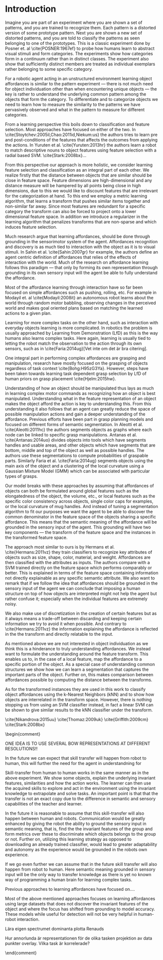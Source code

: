 # Introduction
Imagine you are part of an experiment where you are shown a set of patterns, and you are trained to recognize them. Each pattern is a distorted version of some prototype pattern. Next you are shown a new set of distorted patterns, and you are told to classify the patterns as seen belonging to one of the prototypes. This is a classic experiment done by Posner et. al \cite{POSNER:1967ef} to probe how humans learn to abstract visual stimuli and form categories. The experiments show how categories form in a continuum rather than in distinct classes. The experiment also show that sufficiently distinct members are treated as individual exemplars rather belonging to some specific category. 

For a robotic agent acting in an unstructured environment learning object affordances is similar to the pattern experiment — there is not much need for object individuation other than when encountering unique objects — the key is rather to understand the underlying common pattern among the objects that form the category. To differentiate and to categorize objects we need to learn how to measure the similarity to the patterns we have pervasively observed and what in the pattern to measure for different categories.

From a learning perspective this boils down to classification and feature selection. Most approaches have focused on either of the two. In \cite{Stoytchev:2005il,Chao:2011id,Niekum:us} the authors tries to learn pre and post-conditions of the features that affects the outcomes from applying the actions. In Yuruten et al. \cite{Yuruten:2013hr} the authors learn a robot to match descriptive nouns to object features using feature selection with a radial based SVM. \cite{Stark:2008bx}...

From this perspective our approach is more holistic, we consider learning feature selection and classification as an integral part of each other. We realize firstly that the distance between objects that are similar should be close in feature space. Feature dimensions are high-dimensional and any distance measure will be hampered by all points being close in high dimensions, due to this we would like to discount features that are irrelevant for the categorization at hand. To this end we employ a metric learning algorithm, that learns a transform that pushes similar items together and non-similar far away. Since most features are redundant for a specific category the transform can also be forced to project onto a lower dimensional feature space. In addition we introduce a regularizer in the learning algorithm that penalizes transforms that are non-sparse and which induces feature selection. 

Much research argue that learning affordances, should be done through grounding in the sensorimotor system of the agent. Affordances recognition and discovery is as much tied to interaction with the object as it is to visual stimuli. In Sahin et al. \cite{Sahin:2007gr} for example, the authors define an agent centric definition of affordances that relies of the effects of interaction with the world. Much of the research on affordance learning follows this paradigm — that only by forming its own representation through grounding in its own sensory input will the agent be able to fully understand the affordance. 

Most of the affordance learning through interaction have so far been focused on simple affordances such as pushing, rolling, etc. For example in Modayil et. al \cite{Modayil:2008it} an autonomous robot learns about the world through random motor babbling, observing changes in the perceived world and makes goal oriented plans based on matching the learned actions to a given plan.

Learning for more complex tasks on the other hand, such as interaction with everyday objects learning is more complicated. In robotics the problem is usually approached by Learning from Demonstration (LfD) as this is the way humans also learns complex tasks. Here again, learning is usually tied to letting the robot match the observation to the action through its own sensors, such as in \cite{Faria:2014ug}[Vet inte om det är bra citering]. 

One integral part in performing complex affordances are grasping and manipulation, research have mostly focused on the grasping of objects regardless of task context \cite{Bohg:H95zG3Ya}. However, steps have been taken towards learning task dependent grasp selection by LfD of human priors on grasp placement \cite{Hjelm:2015hw}. 

Understanding of how an object should be manipulated thus lays as much in learning complex motor commands as recognizing how an object is best manipulated. Understanding what in the feature representation of an object makes the object afford the action is key to understanding this. From this understanding it also follows that an agent can greatly reduce the space of possible manipulation actions and gain a deeper understanding of the affordance.
Previous efforts have been part in grasp planning models and focused on different forms of semantic segmentation. In Aleotti et al. \cite{Aleotti:2011hc} the authors segments objects as graphs where each node can be linked to specific grasp manipulations. Antanas et al. \cite{Antanas:2014uo} divides objects into tools which have segments handles and usable areas, and other objects which have segments that are bottom, middle and top of the object as well as possible handles. The authors use these segmentations to compute probabilities of graspable parts. Similarly Faria et al. \cite{Faria:2014ug} segments objects using the main axis of the object and a clustering of the local curvature using a Gaussian Mixture Model (GMM) which can be associated with particular types of grasps.

Our model breaks with these approaches by assuming that affordances of objects can both be formulated around global features such as the elongatedness of the object, the volume, etc., or local features such as the specific color consistency across objects, single color caps for examples, or the local curvature of mug handles. And instead of tuning a segmentation algorithm to fit our purposes we want the agent to be able to discover the common denominator in the feature space of the objects sharing a specific affordance. This means that the semantic meaning of the affordance will be grounded in the sensory input of the agent. This grounding will have two key components — the transform of the feature space and the instances in the transformed feature space. 

The approach most similar to ours is by Hermans et al. \cite{Hermans:2011vz} they train classifiers to recognize key attributes of objects such as size, shape, color, material, and weight. Affordances are then classified with the attributes as inputs. The authors compare with a SVM trained directly on the feature space which performs comparably or better. This is explained in terms of the feature space containing information not directly explainable as any specific semantic attribute. We also want to remark that if we follow the idea that affordances should be grounded in the sensory input of the agent we can  conclude that imposing a human structure on top of how objects are interpreted might not help the agent but rather confuse it; especially when the individual features are extremely noisy. 

We also make use of discretization in the creation of certain features but as it always means a trade-off between discarding and keeping certain information we try to avoid it when possible. And contrary to \cite{Hermans:2011vz} the information explaining the affordance is reflected in the the transform and directly relatable to the input. 

As mentioned above we are not interested in object individuation as we think this is a hinderance to truly understanding affordances. We instead want to formulate the understanding around the feature transform. This enables us to, in the case of a local feature, map the affordance to a specific portion of the object. As a special case of understanding common structures we show how we can learn a segmentation that captures the important parts of the object. Further on, this makes comparison between affordances possible by computing the distance between the transforms.

As for the transformed instances they are used in this work to classify object affordances using the k-Nearest Neighbors (kNN) and to show how objects are interrelated in the transform space. However, there is nothing stopping us from using an SVM classifier instead, in fact a linear SVM can be shown to give similar results to the kNN classifier under the transform. 


\cite{Nikandrova:2015uu}
\cite{Thomaz:2009uk}
\cite{Griffith:2009cm}
\cite{Stark:2008bx}



\begin{comment}

ONE IDEA IS TO USE SEVERAL BOW REPRESENTATIONS AT DIFFERENT RESOLUTIONS!!



In the future we can expect that skill transfer will happen from robot to human, this will further the need for the agent in understandning for 

Skill-transfer from human to human works in the same manner as in the above experiment. We show some objects, explain the underlying invariant features, similarities and how the action works. The learner can then use the acquired skills to explore and act in the environment using the invariant knowledge to extrapolate and solve tasks. An important point is that that the transfer is not an exact copy due to the difference in semantic and sensory capabilities of the teacher and learner. 

In the future it is reasonable to assume that this skill-transfer will also happen between human and robots. Communication would be greatly enhanced by giving the robot the ability to ground the sensory input in semantic meaning, that is, find the the invariant features of the group and form metrics over these to discriminate which objects belongs to the group or not. Further on, utilizing this learning strategy as opposed to downloading an already trained classifier, would lead to greater adaptability and autonomy as the experience would be grounded in the robots own experience. 

If we go even further we can assume that in the future skill transfer will also happen from robot to human. Here semantic meaning grounded in sensory input  will be the only way to transfer knowledge as there is yet no known way of programming a human brain for learning complex tasks. 

Previous approaches to learning affordances have focused on....

Most of the above mentioned approaches focuses on learning affordances using large datasets that does not discover the invariant features of the object and where the focus has shifted from grounding to model accuracy. These models while useful for detection will not be very helpful in human-robot interaction. 




Lära eigen spectrumet dominanta plotta Renauds 

Hur annorlunda är representationen  för de olika tasken projektion av data punkter overlay. 
Vilka task är korrelerade? 

\end{comment}
